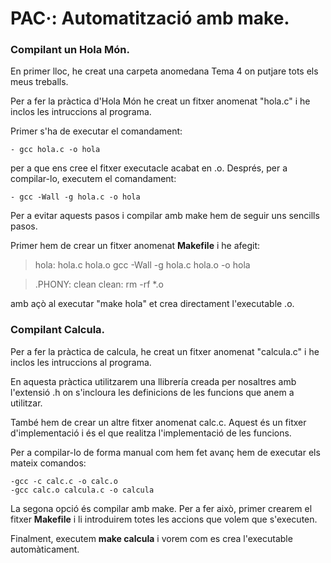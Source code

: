 # PAC·: Automatització amb make.
### **Compilant un Hola Món.**

En primer lloc, he creat una carpeta anomedana Tema 4 on putjare tots els meus treballs.

Per a fer la pràctica d'Hola Món he creat un fitxer anomenat "hola.c" i he inclos les intruccions al programa.

Primer s'ha de executar el comandament:

~~~
- gcc hola.c -o hola
~~~

per a que ens cree el fitxer executacle acabat en .o. Després, per a compilar-lo, executem el comandament:

~~~
- gcc -Wall -g hola.c -o hola
~~~

Per a evitar aquests pasos i compilar amb make hem de seguir uns sencills pasos.

Primer hem de crear un fitxer anomenat **Makefile** i he afegit:

> hola: hola.c hola.o
	gcc -Wall -g hola.c hola.o -o hola

> .PHONY: clean
clean:
	rm -rf *.o

amb açò al executar "make hola" et crea directament l'executable .o.

### **Compilant Calcula.**

Per a fer la pràctica de calcula, he creat un fitxer anomenat "calcula.c" i he inclos les intruccions al programa.

En aquesta pràctica utilitzarem una llibrería creada per nosaltres amb l'extensió .h on s'incloura les definicions de les funcions que anem a utilitzar.

També hem de crear un altre fitxer anomenat calc.c. Aquest és un fitxer d'implementació i és el que realitza l'implementació de les funcions.

Per a compilar-lo de forma manual com hem fet avanç hem de executar els mateix comandos:

~~~
-gcc -c calc.c -o calc.o
-gcc calc.o calcula.c -o calcula
~~~

La segona opció és compilar amb make. Per a fer això, primer crearem el fitxer **Makefile** i li introduirem totes les accions que volem que s'executen.

Finalment, executem **make calcula** i vorem com es crea l'executable automàticament.